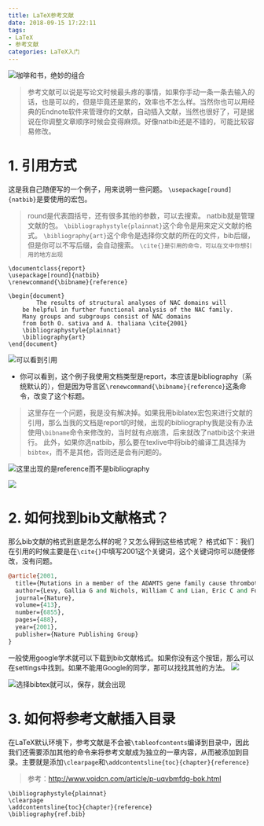 ```yaml
---
title: LaTeX参考文献
date: 2018-09-15 17:22:11
tags: 
- LaTeX
- 参考文献
categories: LaTeX入门
---
```


<meta name="referrer" content="no-referrer" />

![咖啡和书，绝妙的组合](https://upload-images.jianshu.io/upload_images/3478485-e5f3023dabe65d98.jpeg?imageMogr2/auto-orient/strip%7CimageView2/2/w/1240)

> 参考文献可以说是写论文时候最头疼的事情，如果你手动一条一条去输入的话，也是可以的，但是毕竟还是累的，效率也不怎么样。当然你也可以用经典的Endnote软件来管理你的文献，自动插入文献，当然也很好了，可是据说在你调整文章顺序时候会变得麻烦。好像natbib还是不错的，可能比较容易修改。



<!--less-->

# 1. 引用方式
这是我自己随便写的一个例子，用来说明一些问题。
`\usepackage[round]{natbib}`是要使用的宏包。
> round是代表圆括号，还有很多其他的参数，可以去搜索。
> natbib就是管理文献的包。
> `\bibliographystyle{plainnat}`这个命令是用来定义文献的格式。
> `\bibliography{art}`这个命令是选择你文献的所在的文件，bib后缀，但是你可以不写后缀，会自动搜索。
> `\cite{}是引用的命令，可以在文中你想引用的地方出现`


```
\documentclass{report}
\usepackage[round]{natbib}
\renewcommand{\bibname}{reference}

\begin{document}
		The results of structural analyses of NAC domains will
	be helpful in further functional analysis of the NAC family.
	Many groups and subgroups consist of NAC domains
	from both O. sativa and A. thaliana \cite{2001}
	\bibliographystyle{plainnat}
	\bibliography{art}
\end{document}
```
![可以看到引用](https://upload-images.jianshu.io/upload_images/3478485-ac1103f387453aa9.png?imageMogr2/auto-orient/strip%7CimageView2/2/w/1240)
- 你可以看到，这个例子我使用文档类型是report，本应该是bibliography（系统默认的），但是因为导言区`\renewcommand{\bibname}{reference}`这条命令，改变了这个标题。

> 这里存在一个问题，我是没有解决掉。如果我用biblatex宏包来进行文献的引用，那么当我的文档是report的时候，出现的bibliography我是没有办法使用`\bibname`命令来修改的，当时就有点崩溃，后来就改了natbib这个来进行。
> 此外，如果你选natbib，那么要在texlive中将bib的编译工具选择为`bibtex`，而不是其他，否则还是会有问题的。

![这里出现的是reference而不是bibliography](https://upload-images.jianshu.io/upload_images/3478485-2e8df5846da5448d.png?imageMogr2/auto-orient/strip%7CimageView2/2/w/1240)

![](https://upload-images.jianshu.io/upload_images/3478485-7c26f7d1dde47e66.png?imageMogr2/auto-orient/strip%7CimageView2/2/w/1240)

# 2. 如何找到bib文献格式？
那么bib文献的格式到底是怎么样的呢？又怎么得到这些格式呢？
格式如下：我们在引用的时候主要是在`\cite{}`中填写2001这个关键词，这个关键词你可以随便修改，没有问题。

```perl
@article{2001,
  title={Mutations in a member of the ADAMTS gene family cause thrombotic thrombocytopenic purpura},
  author={Levy, Gallia G and Nichols, William C and Lian, Eric C and Foroud, Tatiana and McClintick, Jeanette N and McGee, Beth M and Yang, Angela Y and Siemieniak, David R and Stark, Kenneth R and Gruppo, Ralph and others},
  journal={Nature},
  volume={413},
  number={6855},
  pages={488},
  year={2001},
  publisher={Nature Publishing Group}
}
```

一般使用google学术就可以下载到bib文献格式。如果你没有这个按钮，那么可以在settings中找到。如果不能用Google的同学，那可以找找其他的方法。
![](https://upload-images.jianshu.io/upload_images/3478485-2068d6207c5af1c7.png?imageMogr2/auto-orient/strip%7CimageView2/2/w/1240)

![选择bibtex就可以，保存，就会出现](https://upload-images.jianshu.io/upload_images/3478485-78681015ee68764b.png?imageMogr2/auto-orient/strip%7CimageView2/2/w/1240)

# 3. 如何将参考文献插入目录
在LaTeX默认环境下，参考文献是不会被`\tableofcontents`编译到目录中，因此我们还需要添加其他的命令来将参考文献成为独立的一章内容，从而被添加到目录。主要就是添加`\clearpage`和`\addcontentsline{toc}{chapter}{reference}`
> 参考：http://www.voidcn.com/article/p-uqvbmfdg-bok.html
```
\bibliographystyle{plainnat}
\clearpage
\addcontentsline{toc}{chapter}{reference} 
\bibliography{ref.bib}
```